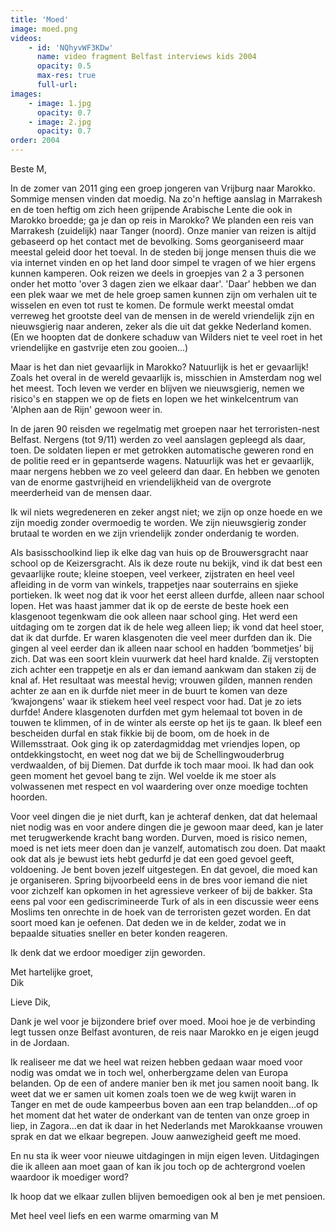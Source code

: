 ```yaml
---
title: 'Moed'
image: moed.png
videos:
    - id: 'NQhyvWF3KDw'
      name: video fragment Belfast interviews kids 2004
      opacity: 0.5
      max-res: true
      full-url: 
images:
    - image: 1.jpg
      opacity: 0.7
    - image: 2.jpg
      opacity: 0.7
order: 2004
---
```


Beste M,

In de zomer van 2011 ging een groep jongeren van Vrijburg naar Marokko. Sommige mensen vinden dat moedig. Na zo'n heftige aanslag in Marrakesh en de toen heftig om zich heen grijpende  Arabische Lente die ook in Marokko broedde; ga je dan op reis in Marokko? We planden een reis van Marrakesh (zuidelijk) naar Tanger (noord). Onze manier van reizen is altijd gebaseerd op het contact met de bevolking. Soms georganiseerd maar meestal geleid door het toeval. In de steden bij jonge mensen thuis die we via internet vinden en op het land door simpel te vragen of we hier ergens kunnen kamperen. Ook reizen we deels in groepjes van 2 a 3 personen onder het motto 'over 3 dagen zien we elkaar daar'. 'Daar' hebben we dan een plek waar we met de hele groep samen kunnen zijn om verhalen uit te wisselen en even tot rust te komen. De formule werkt meestal omdat verreweg het grootste deel van de mensen in de wereld vriendelijk zijn en nieuwsgierig naar anderen, zeker als die uit dat gekke Nederland komen. (En we hoopten dat de donkere schaduw van Wilders niet te veel roet in het vriendelijke en gastvrije eten  zou gooien...)

Maar is het dan niet gevaarlijk in Marokko? Natuurlijk is het er gevaarlijk! Zoals het overal in de wereld gevaarlijk is, misschien in Amsterdam nog wel het meest. Toch leven we verder en blijven we nieuwsgierig, nemen we risico's en stappen we op de fiets en lopen we het winkelcentrum van 'Alphen aan de Rijn' gewoon weer in.

In de jaren 90 reisden we regelmatig met groepen naar het terroristen-nest Belfast. Nergens (tot 9/11) werden zo veel aanslagen gepleegd als daar, toen. De soldaten liepen er met getrokken automatische geweren rond en de politie reed er in gepantserde wagens. Natuurlijk was het er gevaarlijk, maar nergens hebben we zo veel geleerd dan daar. En hebben we genoten van de enorme gastvrijheid en vriendelijkheid van de overgrote meerderheid van de mensen daar.

Ik wil niets wegredeneren en zeker angst niet; we zijn op onze hoede en we zijn moedig zonder overmoedig te worden. We zijn nieuwsgierig zonder brutaal te worden en we zijn vriendelijk zonder onderdanig te worden. 

Als basisschoolkind liep ik elke dag van huis op de Brouwersgracht naar school op de Keizersgracht. Als ik deze route nu bekijk, vind ik dat best een gevaarlijke route; kleine stoepen, veel verkeer, zijstraten en heel veel afleiding in de vorm van winkels, trappetjes naar souterrains en sjieke portieken. Ik weet nog dat ik voor het eerst alleen durfde, alleen naar school lopen. Het was haast jammer dat ik op de eerste de beste hoek een klasgenoot tegenkwam die ook alleen naar school ging. Het werd een uitdaging om te zorgen dat ik de hele weg alleen liep; ik vond dat heel stoer, dat ik dat durfde. Er waren klasgenoten die veel meer durfden dan ik. Die gingen al veel eerder dan ik alleen naar school en hadden ‘bommetjes’ bij zich. Dat was een soort klein vuurwerk dat heel hard knalde. Zij verstopten zich achter een trappetje en als er dan iemand aankwam dan staken zij de knal af. Het resultaat was meestal hevig; vrouwen gilden, mannen renden achter ze aan en ik durfde niet meer in de buurt te komen van deze ‘kwajongens’ waar ik stiekem heel veel respect voor had. Dat je zo iets durfde! Andere klasgenoten durfden met gym helemaal tot boven in de touwen te klimmen, of in de winter als eerste op het ijs te gaan. Ik bleef een bescheiden durfal en stak fikkie bij de boom, om de hoek in de Willemsstraat. Ook ging ik op zaterdagmiddag met vriendjes lopen, op ontdekkingstocht, en weet nog dat we bij de Schellingwouderbrug verdwaalden, of bij Diemen. Dat durfde ik toch maar mooi. Ik had dan ook geen moment het gevoel bang te zijn. Wel voelde ik me stoer als volwassenen met respect en vol waardering over onze moedige tochten hoorden.

Voor veel dingen die je niet durft, kan je achteraf denken, dat dat helemaal niet nodig was en voor andere dingen die je gewoon maar deed, kan je later met terugwerkende kracht bang worden.
Durven, moed is risico nemen, moed is net iets meer doen dan je vanzelf, automatisch zou doen. Dat maakt ook dat als je bewust iets hebt gedurfd je dat een goed gevoel geeft, voldoening. Je bent boven jezelf uitgestegen. En dat gevoel, die moed kan je organiseren. Spring bijvoorbeeld eens in de bres voor iemand die niet voor zichzelf kan opkomen in het agressieve verkeer of bij de bakker. Sta eens pal voor een gediscrimineerde Turk of als in een discussie weer eens Moslims ten onrechte in de hoek van de terroristen gezet worden. En dat soort moed kan je oefenen. Dat deden we in de kelder, zodat we in bepaalde situaties sneller en beter konden reageren. 

Ik denk dat we erdoor moediger zijn geworden.

Met hartelijke groet,<br/>
Dik


Lieve Dik,

Dank je wel voor je bijzondere brief over moed. Mooi hoe je de verbinding legt tussen onze Belfast avonturen, de reis naar Marokko en je eigen jeugd in de Jordaan.

Ik realiseer me dat we heel wat reizen hebben gedaan waar moed voor nodig was omdat we in toch wel, onherbergzame delen van Europa belanden. Op de een of andere manier ben ik met jou samen nooit bang. Ik weet dat we er samen uit komen zoals toen we de weg kwijt waren in Tanger en met de oude kampeerbus boven aan een trap belandden…of op het moment dat het water de onderkant van de tenten van onze groep in liep, in Zagora…en dat ik daar in het Nederlands met Marokkaanse vrouwen sprak en dat we elkaar begrepen. Jouw aanwezigheid geeft me moed.

En nu sta ik weer voor nieuwe uitdagingen in mijn eigen leven. Uitdagingen die ik alleen aan moet gaan of kan ik jou toch op de achtergrond voelen waardoor ik moediger word?

Ik hoop dat we elkaar zullen blijven bemoedigen ook al ben je met pensioen.

Met heel veel liefs en een warme omarming van M



